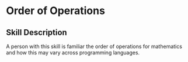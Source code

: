 # Order of Operations

## Skill Description
A person with this skill is familiar the order of operations for mathematics and how this may vary across programming languages.
